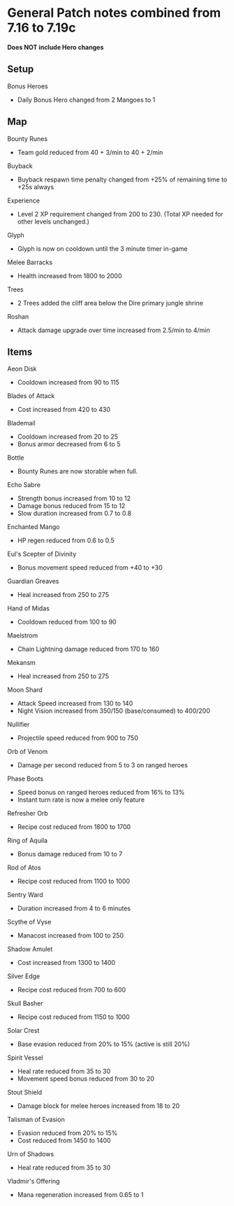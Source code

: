 # General Patch notes combined from 7.16 to 7.19c

**Does NOT include Hero changes**

## Setup

Bonus Heroes
* Daily Bonus Hero changed from 2 Mangoes to 1

## Map

Bounty Runes
* Team gold reduced from 40 + 3/min to 40 + 2/min

Buyback
* Buyback respawn time penalty changed from +25% of remaining time to +25s always

Experience
* Level 2 XP requirement changed from 200 to 230. (Total XP needed for other levels unchanged.)

Glyph
* Glyph is now on cooldown until the 3 minute timer in-game

Melee Barracks
* Health increased from 1800 to 2000

Trees 
* 2 Trees added the cliff area below the Dire primary jungle shrine

Roshan
* Attack damage upgrade over time increased from 2.5/min to 4/min

## Items

Aeon Disk
* Cooldown increased from 90 to 115

Blades of Attack
* Cost increased from 420 to 430

Blademail
* Cooldown increased from 20 to 25
* Bonus armor decreased from 6 to 5

Bottle
* Bounty Runes are now storable when full.

Echo Sabre
* Strength bonus increased from 10 to 12
* Damage bonus reduced from 15 to 12
* Slow duration increased from 0.7 to 0.8

Enchanted Mango
* HP regen reduced from 0.6 to 0.5

Eul's Scepter of Divinity
* Bonus movement speed reduced from +40 to +30

Guardian Greaves
* Heal increased from 250 to 275

Hand of Midas
* Cooldown reduced from 100 to 90

Maelstrom
* Chain Lightning damage reduced from 170 to 160

Mekansm
* Heal increased from 250 to 275

Moon Shard
* Attack Speed increased from 130 to 140
* Night Vision increased from 350/150 (base/consumed) to 400/200

Nullifier
* Projectile speed reduced from 900 to 750

Orb of Venom
* Damage per second reduced from 5 to 3 on ranged heroes

Phase Boots
* Speed bonus on ranged heroes reduced from 16% to 13%
* Instant turn rate is now a melee only feature

Refresher Orb
* Recipe cost reduced from 1800 to 1700

Ring of Aquila
* Bonus damage reduced from 10 to 7

Rod of Atos
* Recipe cost reduced from 1100 to 1000

Sentry Ward
* Duration increased from 4 to 6 minutes

Scythe of Vyse
* Manacost increased from 100 to 250

Shadow Amulet
* Cost increased from 1300 to 1400

Silver Edge
* Recipe cost reduced from 700 to 600

Skull Basher
* Recipe cost reduced from 1150 to 1000

Solar Crest
* Base evasion reduced from 20% to 15% (active is still 20%)

Spirit Vessel
* Heal rate reduced from 35 to 30
* Movement speed bonus reduced from 30 to 20

Stout Shield
* Damage block for melee heroes increased from 18 to 20

Talisman of Evasion
* Evasion reduced from 20% to 15%
* Cost reduced from 1450 to 1400

Urn of Shadows
* Heal rate reduced from 35 to 30

Vladmir's Offering
* Mana regeneration increased from 0.65 to 1
